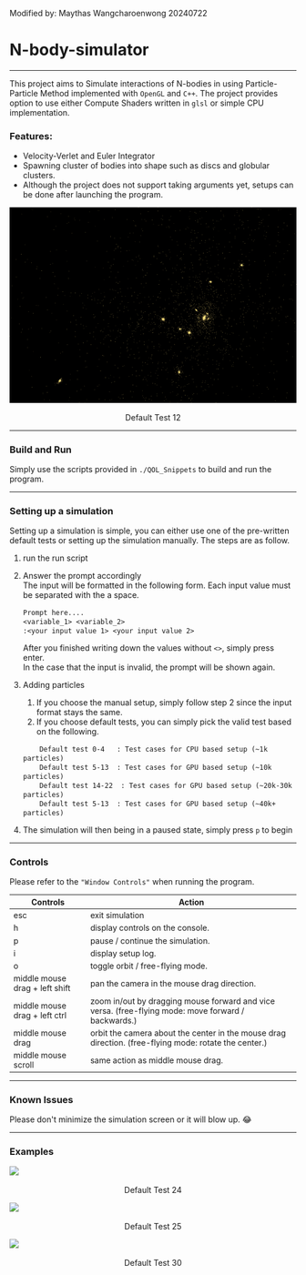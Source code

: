 Modified by: Maythas Wangcharoenwong 20240722
# N-body-simulator
----------
This project aims to Simulate interactions of N-bodies in using Particle-Particle Method implemented with `OpenGL` and `C++`. The project provides option to use either Compute Shaders written in `glsl` or simple CPU implementation.

### Features:
- Velocity-Verlet and Euler Integrator
- Spawning cluster of bodies into shape such as discs and globular clusters.
- Although the project does not support taking arguments yet, setups can be done after launching the program.

![](images/default_12.gif)
<div align="center">
Default Test 12 
</div>

----------
### Build and Run
Simply use the scripts provided in `./QOL_Snippets` to build and run the program.

----------
### Setting up a simulation
Setting up a simulation is simple, you can either use one of the pre-written default tests or setting up the simulation manually. The steps are as follow.
1. run the run script
2. Answer the prompt accordingly <br>
    The input will be formatted in the following form. Each input value must be separated with the a space.
    ```
    Prompt here....
    <variable_1> <variable_2>
    :<your input value 1> <your input value 2> 
    ```
    After you finished writing down the values without `<>`, simply press enter.<br>
    In the case that the input is invalid, the prompt will be shown again.
    
3. Adding particles
   1. If you choose the manual setup, simply follow step 2 since the input format stays the same.
   2. If you choose default tests, you can simply pick the valid test based on the following. 
        
    ```
        Default test 0-4   : Test cases for CPU based setup (~1k particles)
        Default test 5-13  : Test cases for GPU based setup (~10k particles)
        Default test 14-22  : Test cases for GPU based setup (~20k-30k particles)
        Default test 5-13  : Test cases for GPU based setup (~40k+ particles)
    ```
4. The simulation will then being in a paused state, simply press `p` to begin

----------
### Controls
Please refer to the `"Window Controls"` when running the program.

|Controls|Action|
|-------------------------------|-------------------------------------------------------------------------------------------------------|
|esc                            | exit simulation                                                                                       |
|h                              | display controls on the console.                                                                      |
|p                              | pause / continue the simulation.                                                                      |
|i                              | display setup log.                                                                                    |
|o                              | toggle orbit / free-flying mode.                                                                      |
|middle mouse drag + left shift | pan the camera in the mouse drag direction.                                                           |
|middle mouse drag + left ctrl  | zoom in/out by dragging mouse forward and vice versa. (free-flying mode: move forward / backwards.)   |
|middle mouse drag              | orbit the camera about the center in the mouse drag direction. (free-flying mode: rotate the center.) |
|middle mouse scroll            | same action as middle mouse drag.                                                                     |
----------
### Known Issues
Please don't minimize the simulation screen or it will blow up. 😂

----------
### Examples 

![](images/default_24.gif)
<div align="center">
Default Test 24 
</div>

![](images/default_25.gif)
<div align="center">
Default Test 25
</div>

![](images/default_30.gif)
<div align="center">
Default Test 30 
</div>